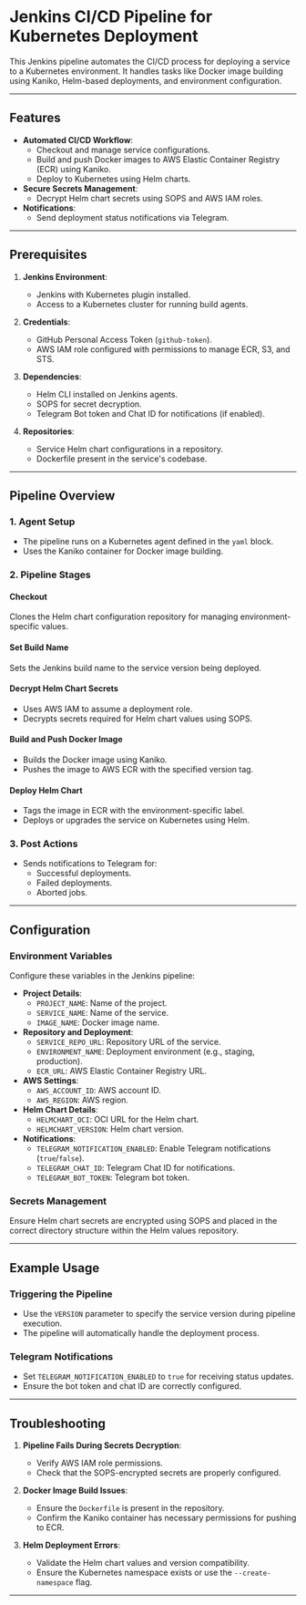 # Jenkins CI/CD Pipeline for Kubernetes Deployment

This Jenkins pipeline automates the CI/CD process for deploying a service to a Kubernetes environment. It handles tasks like Docker image building using Kaniko, Helm-based deployments, and environment configuration.

---

## Features

- **Automated CI/CD Workflow**:
  - Checkout and manage service configurations.
  - Build and push Docker images to AWS Elastic Container Registry (ECR) using Kaniko.
  - Deploy to Kubernetes using Helm charts.
- **Secure Secrets Management**:
  - Decrypt Helm chart secrets using SOPS and AWS IAM roles.
- **Notifications**:
  - Send deployment status notifications via Telegram.

---

## Prerequisites

1. **Jenkins Environment**:
   - Jenkins with Kubernetes plugin installed.
   - Access to a Kubernetes cluster for running build agents.

2. **Credentials**:
   - GitHub Personal Access Token (`github-token`).
   - AWS IAM role configured with permissions to manage ECR, S3, and STS.

3. **Dependencies**:
   - Helm CLI installed on Jenkins agents.
   - SOPS for secret decryption.
   - Telegram Bot token and Chat ID for notifications (if enabled).

4. **Repositories**:
   - Service Helm chart configurations in a repository.
   - Dockerfile present in the service's codebase.

---

## Pipeline Overview

### 1. **Agent Setup**
- The pipeline runs on a Kubernetes agent defined in the `yaml` block.
- Uses the Kaniko container for Docker image building.

### 2. **Pipeline Stages**

#### **Checkout**
Clones the Helm chart configuration repository for managing environment-specific values.

#### **Set Build Name**
Sets the Jenkins build name to the service version being deployed.

#### **Decrypt Helm Chart Secrets**
- Uses AWS IAM to assume a deployment role.
- Decrypts secrets required for Helm chart values using SOPS.

#### **Build and Push Docker Image**
- Builds the Docker image using Kaniko.
- Pushes the image to AWS ECR with the specified version tag.

#### **Deploy Helm Chart**
- Tags the image in ECR with the environment-specific label.
- Deploys or upgrades the service on Kubernetes using Helm.

### 3. **Post Actions**
- Sends notifications to Telegram for:
  - Successful deployments.
  - Failed deployments.
  - Aborted jobs.

---

## Configuration

### Environment Variables
Configure these variables in the Jenkins pipeline:
- **Project Details**:
  - `PROJECT_NAME`: Name of the project.
  - `SERVICE_NAME`: Name of the service.
  - `IMAGE_NAME`: Docker image name.
- **Repository and Deployment**:
  - `SERVICE_REPO_URL`: Repository URL of the service.
  - `ENVIRONMENT_NAME`: Deployment environment (e.g., staging, production).
  - `ECR_URL`: AWS Elastic Container Registry URL.
- **AWS Settings**:
  - `AWS_ACCOUNT_ID`: AWS account ID.
  - `AWS_REGION`: AWS region.
- **Helm Chart Details**:
  - `HELMCHART_OCI`: OCI URL for the Helm chart.
  - `HELMCHART_VERSION`: Helm chart version.
- **Notifications**:
  - `TELEGRAM_NOTIFICATION_ENABLED`: Enable Telegram notifications (`true`/`false`).
  - `TELEGRAM_CHAT_ID`: Telegram Chat ID for notifications.
  - `TELEGRAM_BOT_TOKEN`: Telegram bot token.

### Secrets Management
Ensure Helm chart secrets are encrypted using SOPS and placed in the correct directory structure within the Helm values repository.

---

## Example Usage

### Triggering the Pipeline
- Use the `VERSION` parameter to specify the service version during pipeline execution.
- The pipeline will automatically handle the deployment process.

### Telegram Notifications
- Set `TELEGRAM_NOTIFICATION_ENABLED` to `true` for receiving status updates.
- Ensure the bot token and chat ID are correctly configured.

---

## Troubleshooting

1. **Pipeline Fails During Secrets Decryption**:
   - Verify AWS IAM role permissions.
   - Check that the SOPS-encrypted secrets are properly configured.

2. **Docker Image Build Issues**:
   - Ensure the `Dockerfile` is present in the repository.
   - Confirm the Kaniko container has necessary permissions for pushing to ECR.

3. **Helm Deployment Errors**:
   - Validate the Helm chart values and version compatibility.
   - Ensure the Kubernetes namespace exists or use the `--create-namespace` flag.

---

